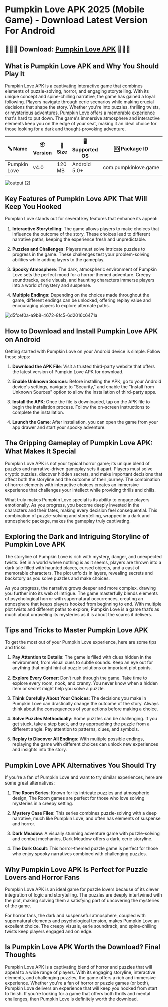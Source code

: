 # Pumpkin Love APK 2025 (Mobile Game) - Download  Latest Version For Android

## 🎃🎃🎃 Download: [Pumpkin Love APK](https://bom.so/322iw7) 🎃🎃🎃
## What is Pumpkin Love APK and Why You Should Play It

Pumpkin Love APK is a captivating interactive game that combines elements of puzzle-solving, horror, and engaging storytelling. With its unique concept and spine-chilling narrative, the game has gained a loyal following. Players navigate through eerie scenarios while making crucial decisions that shape the story. Whether you're into puzzles, thrilling twists, or mysterious adventures, Pumpkin Love offers a memorable experience that's hard to put down. The game's immersive atmosphere and interactive elements keep you on the edge of your seat, making it an ideal choice for those looking for a dark and thought-provoking adventure.
 
| **🔤 Name**         | **📦 Version**  | **📏 Size** | **🖥️ Supported OS** | **🆔 Package ID**           | **📥 Downloads** | **🏷️ Category**   | **🕒 Last Updated** |
|---------------------|-----------------|-------------|----------------------|----------------------------|------------------|-------------------|---------------------|
| Pumpkin Love        | v4.0            | 120 MB      | Android 5.0+         | com.pumpkinlove.game       | 1,000,000+       | Simulation, Romance | 2024-11-16          |

![output (2)](https://github.com/user-attachments/assets/2cf083c2-b0f8-4be7-89d4-c6f76a19f5a7)

## Key Features of Pumpkin Love APK That Will Keep You Hooked

Pumpkin Love stands out for several key features that enhance its appeal:

1. **Interactive Storytelling**: The game allows players to make choices that influence the outcome of the story. These choices lead to different narrative paths, keeping the experience fresh and unpredictable.
   
2. **Puzzles and Challenges**: Players must solve intricate puzzles to progress in the game. These challenges test your problem-solving abilities while adding layers to the gameplay.

3. **Spooky Atmosphere**: The dark, atmospheric environment of Pumpkin Love sets the perfect mood for a horror-themed adventure. Creepy soundtracks, eerie visuals, and haunting characters immerse players into a world of mystery and suspense.

4. **Multiple Endings**: Depending on the choices made throughout the game, different endings can be unlocked, offering replay value and encouraging players to explore alternate paths.

![d5fcef0a-a9b8-4672-8fc5-6d2016c6471a](https://github.com/user-attachments/assets/13ca9844-b42a-41e0-9e7a-0b774e64d602)

## How to Download and Install Pumpkin Love APK on Android

Getting started with Pumpkin Love on your Android device is simple. Follow these steps:

1. **Download the APK File**: Visit a trusted third-party website that offers the latest version of Pumpkin Love APK for download.
   
2. **Enable Unknown Sources**: Before installing the APK, go to your Android device's settings, navigate to "Security," and enable the "Install from Unknown Sources" option to allow the installation of third-party apps.

3. **Install the APK**: Once the file is downloaded, tap on the APK file to begin the installation process. Follow the on-screen instructions to complete the installation.

4. **Launch the Game**: After installation, you can open the game from your app drawer and start your spooky adventure.

## The Gripping Gameplay of Pumpkin Love APK: What Makes It Special

Pumpkin Love APK is not your typical horror game; its unique blend of puzzles and narrative-driven gameplay sets it apart. Players must solve cryptic puzzles, discover hidden secrets, and make important decisions that affect both the storyline and the outcome of their journey. The combination of horror elements with interactive choices creates an immersive experience that challenges your intellect while providing thrills and chills.

What truly makes Pumpkin Love special is its ability to engage players emotionally. As you progress, you become deeply invested in the characters and their fates, making every decision feel consequential. This combination of puzzle-solving and storytelling, wrapped in a dark and atmospheric package, makes the gameplay truly captivating.

## Exploring the Dark and Intriguing Storyline of Pumpkin Love APK

The storyline of Pumpkin Love is rich with mystery, danger, and unexpected twists. Set in a world where nothing is as it seems, players are thrown into a dark tale filled with haunted places, cursed objects, and a cast of memorable characters. The plot unfolds in layers, revealing secrets and backstory as you solve puzzles and make choices.

As you progress, the narrative grows deeper and more complex, drawing you further into its web of intrigue. The game masterfully blends elements of psychological horror with supernatural occurrences, creating an atmosphere that keeps players hooked from beginning to end. With multiple plot twists and different paths to explore, Pumpkin Love is a game that’s as much about unraveling its mysteries as it is about the scares it delivers.

## Tips and Tricks to Master Pumpkin Love APK

To get the most out of your Pumpkin Love experience, here are some tips and tricks:

1. **Pay Attention to Details**: The game is filled with clues hidden in the environment, from visual cues to subtle sounds. Keep an eye out for anything that might hint at puzzle solutions or important plot points.

2. **Explore Every Corner**: Don’t rush through the game. Take time to explore every room, nook, and cranny. You never know when a hidden item or secret might help you solve a puzzle.

3. **Think Carefully About Your Choices**: The decisions you make in Pumpkin Love can drastically change the outcome of the story. Always think about the consequences of your actions before making a choice.

4. **Solve Puzzles Methodically**: Some puzzles can be challenging. If you get stuck, take a step back, and try approaching the puzzle from a different angle. Pay attention to patterns, clues, and symbols.

5. **Replay to Discover All Endings**: With multiple possible endings, replaying the game with different choices can unlock new experiences and insights into the story.

## Pumpkin Love APK Alternatives You Should Try

If you're a fan of Pumpkin Love and want to try similar experiences, here are some great alternatives:

1. **The Room Series**: Known for its intricate puzzles and atmospheric design, The Room games are perfect for those who love solving mysteries in a creepy setting.

2. **Mystery Case Files**: This series combines puzzle-solving with a deep narrative, much like Pumpkin Love, and often has elements of suspense and horror.

3. **Dark Meadow**: A visually stunning adventure game with puzzle-solving and combat mechanics, Dark Meadow offers a dark, eerie storyline.

4. **The Dark Occult**: This horror-themed puzzle game is perfect for those who enjoy spooky narratives combined with challenging puzzles.

## Why Pumpkin Love APK Is Perfect for Puzzle Lovers and Horror Fans

Pumpkin Love APK is an ideal game for puzzle lovers because of its clever integration of logic and storytelling. The puzzles are deeply intertwined with the plot, making solving them a satisfying part of uncovering the mysteries of the game. 

For horror fans, the dark and suspenseful atmosphere, coupled with supernatural elements and psychological tension, makes Pumpkin Love an excellent choice. The creepy visuals, eerie soundtrack, and spine-chilling twists keep players engaged and on edge.

## Is Pumpkin Love APK Worth the Download? Final Thoughts

Pumpkin Love APK is a captivating blend of horror and puzzles that will appeal to a wide range of players. With its engaging storyline, interactive elements, and challenging puzzles, the game offers a rich and immersive experience. Whether you're a fan of horror or puzzle games (or both), Pumpkin Love delivers an experience that will keep you hooked from start to finish. If you're looking for a game that offers both thrills and mental challenges, then Pumpkin Love is definitely worth the download.
